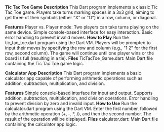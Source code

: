 **Tic Tac Toe Game**
**Description**
This Dart program implements a classic Tic Tac Toe game. Players take turns marking spaces in a 3x3 grid, aiming to get three of their symbols (either "X" or "O") in a row, column, or diagonal.

**Features**
Player vs. Player mode: Two players can take turns playing on the same device.
Simple console-based interface for easy interaction.
Basic error handling to prevent invalid moves.
**How to Play**
Run the tic_tac_toe.dart program using the Dart VM.
Players will be prompted to input their moves by specifying the row and column (e.g., "1 2" for the first row, second column).
The game will continue until one player wins or the board is full (resulting in a tie).
**Files**
TicTacToe_Game.dart: Main Dart file containing the Tic Tac Toe game logic.

**Calculator App**
**Description**
This Dart program implements a basic calculator app capable of performing arithmetic operations such as addition, subtraction, multiplication, and division.

**Features**
Simple console-based interface for input and output.
Supports addition, subtraction, multiplication, and division operations.
Error handling to prevent division by zero and invalid input.
**How to Use**
Run the calculator.dart program using the Dart VM.
Enter the first number, followed by the arithmetic operation (+, -, *, /), and then the second number.
The result of the operation will be displayed.
**Files**
calculator.dart: Main Dart file containing the calculator app logic.
